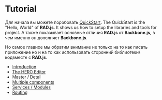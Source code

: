 # Tutorial

Для начала вы можете поробовать [QuickStart](../quickstart/Quickstart.md). The QuickStart is the "Hello, World" of **RAD.js**. It shows us how to setup the libraries and tools for project. А также показывает основные отличия **RAD.js** от **Backbone.js**, в чем именно он дополняет **Backbone.js**. 

Но самое главное мы обратим внимание не только на то как писать приложение но и на то как использовать сторонний библиотеки/кодвместе с **RAD.js**.

* [Introduction](Introduction.md)
* [The HERO Editor](Editor.md)
* [Master / Detail](Master.md)
* [Multiple components](Components.md)
* [Services / Modules](Modules.md)
* [Routing](Routing.md)